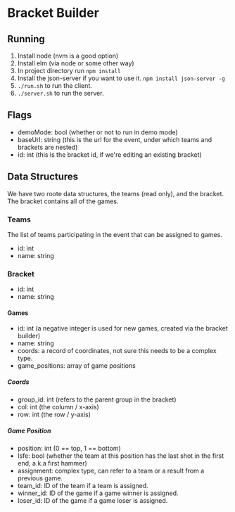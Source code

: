 # Bracket Builder

## Running

1. Install node (nvm is a good option)
2. Install elm (via node or some other way)
3. In project directory run `npm install`
4. Install the json-server if you want to use it. `npm install json-server -g`
5. `./run.sh` to run the client.
6. `./server.sh` to run the server.

## Flags

* demoMode: bool (whether or not to run in demo mode)
* baseUrl: string (this is the url for the event, under which teams and brackets are nested)
* id: int (this is the bracket id, if we're editing an existing bracket)

## Data Structures

We have two roote data structures, the teams (read only), and the bracket. The bracket contains all of the games.

### Teams

The list of teams participating in the event that can be assigned to games.

* id: int
* name: string

### Bracket

* id: int
* name: string

#### Games

* id: int (a negative integer is used for new games, created via the bracket builder)
* name: string
* coords: a record of coordinates, not sure this needs to be a complex type.
* game_positions: array of game positions

##### Coords

* group_id: int (refers to the parent group in the bracket)
* col: int (the column / x-axis)
* row: int (the row / y-axis)

##### Game Position

* position: int (0 == top, 1 == bottom)
* lsfe: bool (whether the team at this position has the last shot in the first end, a.k.a first hammer)
* assignment: complex type, can refer to a team or a result from a previous game.
* team_id: ID of the team if a team is assigned.
* winner_id: ID of the game if a game winner is assigned.
* loser_id: ID of the game if a game loser is assigned.
